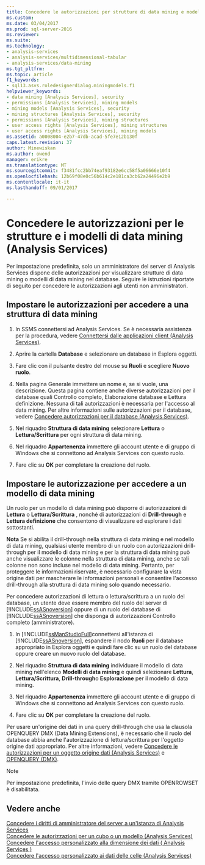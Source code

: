 ```yaml
---
title: Concedere le autorizzazioni per strutture di data mining e modelli (Analysis Services) | Documenti Microsoft
ms.custom: 
ms.date: 03/04/2017
ms.prod: sql-server-2016
ms.reviewer: 
ms.suite: 
ms.technology:
- analysis-services
- analysis-services/multidimensional-tabular
- analysis-services/data-mining
ms.tgt_pltfrm: 
ms.topic: article
f1_keywords:
- sql13.asvs.roledesignerdialog.miningmodels.f1
helpviewer_keywords:
- data mining [Analysis Services], security
- permissions [Analysis Services], mining models
- mining models [Analysis Services], security
- mining structures [Analysis Services], security
- permissions [Analysis Services], mining structures
- user access rights [Analysis Services], mining structures
- user access rights [Analysis Services], mining models
ms.assetid: a0008004-e2b7-47db-acad-5fe7e12b130f
caps.latest.revision: 37
author: Minewiskan
ms.author: owend
manager: erikre
ms.translationtype: MT
ms.sourcegitcommit: f3481fcc2bb74eaf93182e6cc58f5a06666e10f4
ms.openlocfilehash: 12b69f08e0c56b614c2e181ca3cb62a24496e2b9
ms.contentlocale: it-it
ms.lasthandoff: 09/01/2017

---
```

# <a name="grant-permissions-on-data-mining-structures-and-models-analysis-services"></a>Concedere le autorizzazioni per le strutture e i modelli di data mining (Analysis Services)
  Per impostazione predefinita, solo un amministratore del server di Analysis Services dispone delle autorizzazioni per visualizzare strutture di data mining o modelli di data mining nel database. Seguire le istruzioni riportate di seguito per concedere le autorizzazioni agli utenti non amministratori.  
  
## <a name="set-permissions-to-access-a-mining-structure"></a>Impostare le autorizzazioni per accedere a una struttura di data mining  
  
1.  In SSMS connettersi ad Analysis Services. Se è necessaria assistenza per la procedura, vedere [Connettersi dalle applicazioni client &#40;Analysis Services&#41;](../../analysis-services/instances/connect-from-client-applications-analysis-services.md).  
  
2.  Aprire la cartella **Database** e selezionare un database in Esplora oggetti.  
  
3.  Fare clic con il pulsante destro del mouse su **Ruoli** e scegliere **Nuovo ruolo**.  
  
4.  Nella pagina Generale immettere un nome e, se si vuole, una descrizione. Questa pagina contiene anche diverse autorizzazioni per il database quali Controllo completo, Elaborazione database e Lettura definizione. Nessuna di tali autorizzazioni è necessaria per l'accesso al data mining. Per altre informazioni sulle autorizzazioni per il database, vedere [Concedere autorizzazioni per il database &#40;Analysis Services&#41;](../../analysis-services/multidimensional-models/grant-database-permissions-analysis-services.md).  
  
5.  Nel riquadro **Struttura di data mining** selezionare **Lettura** o **Lettura/Scrittura** per ogni struttura di data mining.  
  
6.  Nel riquadro **Appartenenza** immettere gli account utente e di gruppo di Windows che si connettono ad Analysis Services con questo ruolo.  
  
7.  Fare clic su **OK** per completare la creazione del ruolo.  
  
## <a name="set-permissions-to-access-a-mining-model"></a>Impostare le autorizzazione per accedere a un modello di data mining  
 Un ruolo per un modello di data mining può disporre di autorizzazioni di **Lettura** o **Lettura/Scrittura** , nonché di autorizzazioni di **Drill-through** e **Lettura definizione** che consentono di visualizzare ed esplorare i dati sottostanti.  
  
 **Nota** Se si abilita il drill-through nella struttura di data mining e nel modello di data mining, qualsiasi utente membro di un ruolo con autorizzazioni drill-through per il modello di data mining e per la struttura di data mining può anche visualizzare le colonne nella struttura di data mining, anche se tali colonne non sono incluse nel modello di data mining. Pertanto, per proteggere le informazioni riservate, è necessario configurare la vista origine dati per mascherare le informazioni personali e consentire l'accesso drill-through alla struttura di data mining solo quando necessario.  
  
 Per concedere autorizzazioni di lettura o lettura/scrittura a un ruolo del database, un utente deve essere membro del ruolo del server di [!INCLUDE[ssASnoversion](../../includes/ssasnoversion-md.md)] oppure di un ruolo del database di [!INCLUDE[ssASnoversion](../../includes/ssasnoversion-md.md)] che disponga di autorizzazioni Controllo completo (amministratore).  
  
1.  In [!INCLUDE[ssManStudioFull](../../includes/ssmanstudiofull-md.md)]connettersi all'istanza di [!INCLUDE[ssASnoversion](../../includes/ssasnoversion-md.md)], espandere il nodo **Ruoli** per il database appropriato in Esplora oggetti e quindi fare clic su un ruolo del database oppure creare un nuovo ruolo del database.  
  
2.  Nel riquadro **Struttura di data mining** individuare il modello di data mining nell'elenco **Modelli di data mining** e quindi selezionare **Lettura**, **Lettura/Scrittura**, **Drill-through**o **Esplorazione** per il modello di data mining.  
  
3.  Nel riquadro **Appartenenza** immettere gli account utente e di gruppo di Windows che si connettono ad Analysis Services con questo ruolo.  
  
4.  Fare clic su **OK** per completare la creazione del ruolo.  
  
 Per usare un'origine dei dati in una query drill-through che usa la clausola OPENQUERY DMX (Data Mining Extensions), è necessario che il ruolo del database abbia anche l'autorizzazione di lettura/scrittura per l'oggetto origine dati appropriato. Per altre informazioni, vedere [Concedere le autorizzazioni per un oggetto origine dati &#40;Analysis Services&#41;](../../analysis-services/multidimensional-models/grant-permissions-on-a-data-source-object-analysis-services.md) e [OPENQUERY &#40;DMX&#41;](../../dmx/source-data-query-openquery.md).  
  
> [!NOTE]  
>  Per impostazione predefinita, l'invio delle query DMX tramite OPENROWSET è disabilitata.  
  
## <a name="see-also"></a>Vedere anche  
 [Concedere i diritti di amministratore del server a un'istanza di Analysis Services](../../analysis-services/instances/grant-server-admin-rights-to-an-analysis-services-instance.md)   
 [Concedere le autorizzazioni per un cubo o un modello &#40;Analysis Services&#41;](../../analysis-services/multidimensional-models/grant-cube-or-model-permissions-analysis-services.md)   
 [Concedere l'accesso personalizzato alla dimensione dei dati &#40; Analysis Services &#41;](../../analysis-services/multidimensional-models/grant-custom-access-to-dimension-data-analysis-services.md)   
 [Concedere l'accesso personalizzato ai dati delle celle &#40;Analysis Services&#41;](../../analysis-services/multidimensional-models/grant-custom-access-to-cell-data-analysis-services.md)  
  
  
